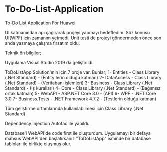 # To-Do-List-Application
To-Do List Application For Huawei

UI katmanından api çağırarak projeyi yapmayı hedefledim. Söz konusu UI(WPF) için zamanım yetmedi. Unit testi de projeyi göndermeden önce son anda yazmaya çalışma fırsatım oldu.

Teknik ön bilgiler;

Uygulama Visual Studio 2019 da geliştirildi.

ToDoListApp Solution'ının için 7 proje var. Bunlar;
1- Entities - Class Library (.Net Standard) - (Entity'lerin olduğu katman)
2- DataAccess - Class Library (.Net Standard) - (Veritabanı işlemleri)
3- Business - Class Library (.Net Standard) - (İş kuralları)
4- Core - Class Library (.Net Standard) - (Bağımsız ortak katman)
5- WebAPI - ASP.NET Core 3.0 - (API)
6- WPF - .NET Core 3.0 
7- Business.Tests - .NET Framework 4.7.2 - (Testlerin olduğu katman)

Tüm geliştirme ortamlarında kullanılabilmesi için Class Library (.Net Standard)

Dependency Injection Autofac ile yapıldı.

Database'i WebAPI'de code first ile oluşturdum. Uygulamayı bir defaya mahsus WebAPI'den başlatırsanız "ToDoListApp" isminde bir database tabloları ile birlikte oluşmuş olur.



